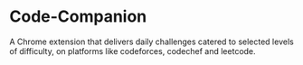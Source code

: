 # Code-Companion
A Chrome extension that delivers daily challenges catered to selected levels of difficulty, on platforms like codeforces, codechef and leetcode.
